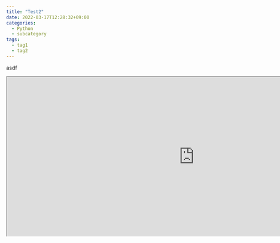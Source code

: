 ```yaml
---
title: "Test2"
date: 2022-03-17T12:28:32+09:00
categories:
  - Python
  - subcategory
tags:
  - tag1
  - tag2
---
```

asdf

<script src="https://gist.github.com/mjhong0708/78646ba490b63e277f1ce13a23d511fb.js"></script>

<iframe title="Embedded cell output" src="https://embed.deepnote.com/c586f885-1af8-4e16-9496-c20945943ad3/48b27b62-a4f8-47e3-bd31-ae8f698f44e0/ad92c279-26dc-4b1c-a92b-07591739babe?height=425.171875" height="425.171875" width="1000"/>